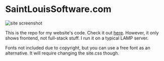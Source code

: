 # SaintLouisSoftware.com

![site screenshot](https://saintlouissoftware.com/images/gitreposcreenshot.png)

This is the repo for my website's code. Check it out [here](https://saintlouissoftware.com). However, it only shows frontend, not full-stack stuff. I run it on a typical LAMP server. 

Fonts not included due to copyright, but you can use a free font as an alternative. It will require changing the site.css though.
